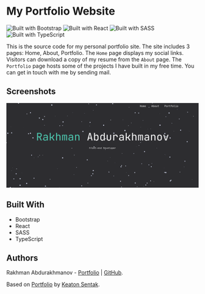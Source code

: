 # My Portfolio Website

![Built with Bootstrap](https://img.shields.io/badge/Bootstrap-563D7C?style=for-the-badge&logo=bootstrap&logoColor=white)
![Built with React](https://img.shields.io/badge/React-20232A?style=for-the-badge&logo=react&logoColor=61DAFB)
![Built with SASS](https://img.shields.io/badge/Sass-CC6699?style=for-the-badge&logo=sass&logoColor=white)
![Built with TypeScript](https://img.shields.io/badge/TypeScript-007ACC?style=for-the-badge&logo=typescript&logoColor=white)

This is the source code for my personal portfolio site. The site includes 3
pages: Home, About, Portfolio. The `Home` page displays my social links.
Visitors can download a copy of my resume from the `About` page. The `Portfolio`
page hosts some of the projects I have built in my free time. You can get in
touch with me by sending mail.

## Screenshots

![Homepage](./src/assets/images/portfolio-homepage.png)

## Built With

-   Bootstrap
-   React
-   SASS
-   TypeScript

## Authors

Rakhman Abdurakhmanov - [Portfolio](https://crystallographer.github.io) |
[GitHub](https://github.com/crystallographer).

Based on [Portfolio](https://github.com/ksentak/keaton-portfolio) by
[Keaton Sentak](https://keatonsentak.com).
